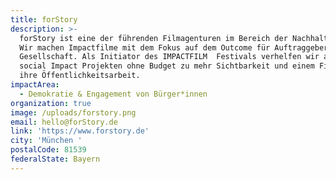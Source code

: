 ```yaml
---
title: forStory
description: >-
  forStory ist eine der führenden Filmagenturen im Bereich der Nachhaltigkeit.
  Wir machen Impactfilme mit dem Fokus auf dem Outcome für Auftraggeber und
  Gesellschaft. Als Initiator des IMPACTFILM  Festivals verhelfen wir auch
  social Impact Projekten ohne Budget zu mehr Sichtbarkeit und einem Film für
  ihre Öffentlichkeitsarbeit. 
impactArea:
  - Demokratie & Engagement von Bürger*innen
organization: true
image: /uploads/forstory.png
email: hello@forStory.de
link: 'https://www.forstory.de'
city: 'München '
postalCode: 81539
federalState: Bayern
---
```


